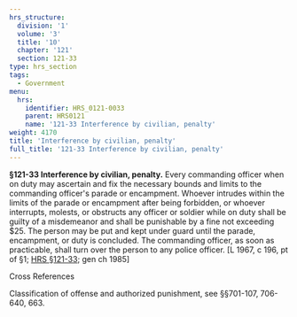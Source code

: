 ```yaml
---
hrs_structure:
  division: '1'
  volume: '3'
  title: '10'
  chapter: '121'
  section: 121-33
type: hrs_section
tags:
  - Government
menu:
  hrs:
    identifier: HRS_0121-0033
    parent: HRS0121
    name: '121-33 Interference by civilian, penalty'
weight: 4170
title: 'Interference by civilian, penalty'
full_title: '121-33 Interference by civilian, penalty'
---
```

**§121-33 Interference by civilian, penalty.** Every commanding officer when on duty may ascertain and fix the necessary bounds and limits to the commanding officer's parade or encampment. Whoever intrudes within the limits of the parade or encampment after being forbidden, or whoever interrupts, molests, or obstructs any officer or soldier while on duty shall be guilty of a misdemeanor and shall be punishable by a fine not exceeding $25\. The person may be put and kept under guard until the parade, encampment, or duty is concluded. The commanding officer, as soon as practicable, shall turn over the person to any police officer. [L 1967, c 196, pt of §1; [HRS §121-33](/title-10/chapter-121/section-121-33/); gen ch 1985]

Cross References

Classification of offense and authorized punishment, see §§701-107, 706-640, 663.